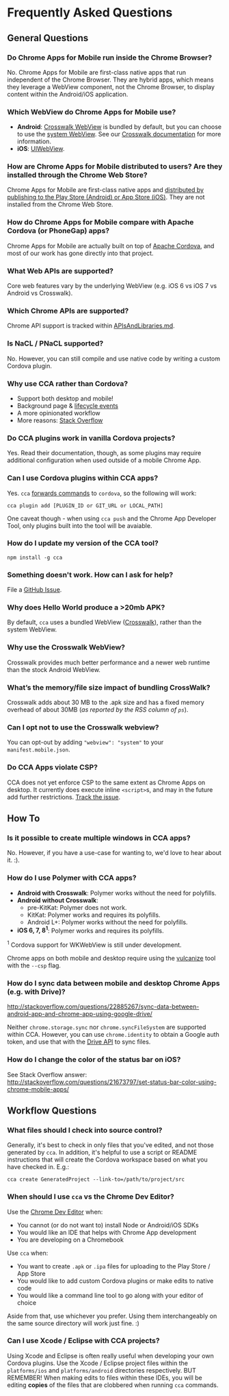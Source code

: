 # Frequently Asked Questions

## General Questions

### Do Chrome Apps for Mobile run inside the Chrome Browser?

No. Chrome Apps for Mobile are first-class native apps that run independent of the Chrome Browser. They are hybrid apps, which means they leverage a WebView component, not the Chrome Browser, to display content within the Android/iOS application.


### Which WebView do Chrome Apps for Mobile use?

- **Android**: [Crosswalk WebView](https://crosswalk-project.org) is bundled by default, but you can choose to use the [system WebView](http://developer.android.com/reference/android/webkit/WebView.html). See our [Crosswalk documentation](Crosswalk.md) for more information.
- **iOS**: [UIWebView](https://developer.apple.com/library/ios/documentation/uikit/reference/UIWebView_Class/Reference/Reference.html).


### How are Chrome Apps for Mobile distributed to users?  Are they installed through the Chrome Web Store?

Chrome Apps for Mobile are first-class native apps and [distributed by publishing to the Play Store (Android) or App Store (iOS)](https://github.com/MobileChromeApps/mobile-chrome-apps/blob/master/docs/Publish.md).  They are not installed from the Chrome Web Store.


### How do Chrome Apps for Mobile compare with Apache Cordova (or PhoneGap) apps?

Chrome Apps for Mobile are actually built on top of [Apache Cordova](https://cordova.apache.org/), and most of our work has gone directly into that project.


### What Web APIs are supported?

Core web features vary by the underlying WebView (e.g. iOS 6 vs iOS 7 vs Android vs Crosswalk).


### Which Chrome APIs are supported?

Chrome API support is tracked within [APIsAndLibraries.md](https://github.com/MobileChromeApps/mobile-chrome-apps/blob/master/docs/APIsAndLibraries.md).


### Is NaCL / PNaCL supported?

No. However, you can still compile and use native code by writing a custom Cordova plugin.


### Why use CCA rather than Cordova?

- Support both desktop and mobile!
- Background page & [lifecycle events](Events.md)
- A more opinionated workflow
- More reasons: [Stack Overflow](http://stackoverflow.com/questions/21684414/reasons-for-porting-a-cordova-app-to-a-mobile-chrome-app/)


### Do CCA plugins work in vanilla Cordova projects?

Yes. Read their documentation, though, as some plugins may require additional configuration when used outside of a mobile Chrome App.


### Can I use Cordova plugins within CCA apps?

Yes. `cca` [forwards commands](http://stackoverflow.com/questions/21886407/chrome-cordova-app-plugin-access/) to `cordova`, so the following will work:

    cca plugin add [PLUGIN_ID or GIT_URL or LOCAL_PATH]

One caveat though - when using `cca push` and the Chrome App Developer Tool, only plugins built into the tool will be avaiable.


### How do I update my version of the CCA tool?

    npm install -g cca


### Something doesn't work. How can I ask for help?

File a [GitHub Issue](https://github.com/MobileChromeApps/mobile-chrome-apps/issues).


### Why does Hello World produce a >20mb APK?

By default, `cca` uses a bundled WebView ([Crosswalk](https://crosswalk-project.org)), rather than the system WebView.


### Why use the Crosswalk WebView?

Crosswalk provides much better performance and a newer web runtime than the stock Android WebView.


### What’s the memory/file size impact of bundling CrossWalk?

Crosswalk adds about 30 MB to the .apk size and has a fixed memory overhead of about 30MB (_as reported by the RSS column of `ps`_).


### Can I opt not to use the Crosswalk webview?

You can opt-out by adding `"webview": "system"` to your `manifest.mobile.json`.


### Do CCA Apps violate CSP?

CCA does not yet enforce CSP to the same extent as Chrome Apps on desktop. It currently does execute inline `<script>`s, and may in the future add further restrictions. [Track the issue](https://github.com/MobileChromeApps/mobile-chrome-apps/issues/73).


## How To

### Is it possible to create multiple windows in CCA apps?

No. However, if you have a use-case for wanting to, we'd love to hear about it. :).


### How do I use Polymer with CCA apps?

* __Android with Crosswalk__: Polymer works without the need for polyfills.
* __Android without Crosswalk__:
  * pre-KitKat: Polymer does not work.
  * KitKat: Polymer works and requires its polyfills.
  * Android L+: Polymer works without the need for polyfills.
* __iOS 6, 7, 8<sup>1</sup>__: Polymer works and requires its polyfills.

<sup>1</sup> Cordova support for WKWebView is still under development.

Chrome apps on both mobile and desktop require using the
[vulcanize](http://www.polymer-project.org/articles/concatenating-web-components.html) tool with the `--csp` flag.


### How do I sync data between mobile and desktop Chrome Apps (e.g. with Drive)?

http://stackoverflow.com/questions/22885267/sync-data-between-android-app-and-chrome-app-using-google-drive/

Neither `chrome.storage.sync` nor `chrome.syncFileSystem` are supported within CCA. However, you can use `chrome.identity` to obtain a Google auth token, and use that with the [Drive API](https://developers.google.com/drive/web/quickstart/quickstart-js) to sync files.


### How do I change the color of the status bar on iOS?

See Stack Overflow answer: http://stackoverflow.com/questions/21673797/set-status-bar-color-using-chrome-mobile-apps/


## Workflow Questions

### What files should I check into source control?

Generally, it's best to check in only files that you've edited, and not those generated by `cca`. In addition, it's helpful to use a script or README instructions that will create the Cordova workspace based on what you have checked in. E.g.:

    cca create GeneratedProject --link-to=/path/to/project/src

### When should I use `cca` vs the Chrome Dev Editor?

Use the [Chrome Dev Editor](https://chrome.google.com/webstore/detail/chrome-dev-editor-develop/pnoffddplpippgcfjdhbmhkofpnaalpg) when:
- You cannot (or do not want to) install Node or Android/iOS SDKs
- You would like an IDE that helps with Chrome App development
- You are developing on a Chromebook

Use `cca` when:
- You want to create `.apk` or `.ipa` files for uploading to the Play Store / App Store
- You would like to add custom Cordova plugins or make edits to native code
- You would like a command line tool to go along with your editor of choice

Aside from that, use whichever you prefer.  Using them interchangeably on the same source directory will work just fine. :)

### Can I use Xcode / Eclipse with CCA projects?

Using Xcode and Eclipse is often really useful when developing your own Cordova plugins. Use the Xcode / Eclipse project files within the `platforms/ios` and `platforms/android` directories respectively. BUT REMEMBER! When making edits to files within these IDEs, you will be editing __copies__ of the files that are clobbered when running `cca` commands.

